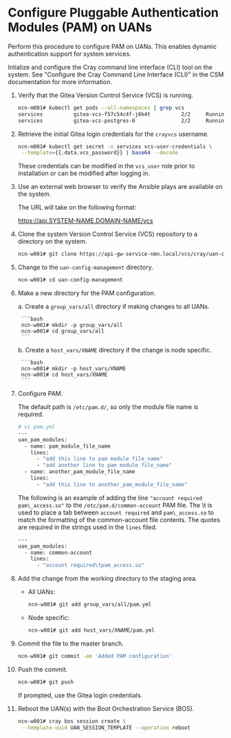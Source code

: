 # Configure Pluggable Authentication Modules \(PAM\) on UANs

Perform this procedure to configure PAM on UANs. This enables dynamic authentication support for system services.

Intialize and configure the Cray command line interface \(CLI\) tool on the system. See "Configure the Cray Command Line Interface \(CLI\)" in the CSM documentation for more information.

1. Verify that the Gitea Version Control Service \(VCS\) is running.

    ```bash
    ncn-m001# kubectl get pods --all-namespaces | grep vcs
    services          gitea-vcs-f57c54c4f-j8k4t          2/2     Running             1          11d
    services          gitea-vcs-postgres-0               2/2     Running             0          11d
    ```

2. Retrieve the initial Gitea login credentials for the `crayvcs` username.

    ```bash
    ncn-m001# kubectl get secret -n services vcs-user-credentials \
     --template={{.data.vcs_password}} | base64 --decode
    ```

    These credentials can be modified in the `vcs_user` role prior to installation or can be modified after logging in.

3. Use an external web browser to verify the Ansible plays are available on the system.

    The URL will take on the following format:

    https://api.SYSTEM-NAME.DOMAIN-NAME/vcs


4. Clone the system Version Control Service \(VCS\) repository to a directory on the system.

    ```bash
    ncn-w001# git clone https://api-gw-service-nmn.local/vcs/cray/uan-config-management.git
    ```

5. Change to the `uan-config-management` directory.

    ```bash
    ncn-w001# cd uan-config-management
    ```

6. Make a new directory for the PAM configuration.

    a. Create a `group_vars/all` directory if making changes to all UANs.

        ```bash
        ncn-w001# mkdir -p group_vars/all
        ncn-w001# cd group_vars/all
        ```

    b. Create a `host_vars/XNAME` directory if the change is node specific.

        ```bash
        ncn-w001# mkdir -p host_vars/XNAME
        ncn-w001# cd host_vars/XNAME
        ```

7. Configure PAM.

    The default path is `/etc/pam.d/`, so only the module file name is required.

    ```bash
    # vi pam.yml
    ---
    uan_pam_modules:
      - name: pam_module_file_name
        lines:
          - "add this line to pam module file_name" 
          - "add another line to pam module file_name"  
      - name: another_pam_module_file_name    
        lines:    
          - "add this line to another_pam_module_file_name"
    ```

    The following is an example of adding the line `"account required pam\_access.so"` to the `/etc/pam.d/common-account` PAM file. The \\t is used to place a tab between `account required` and `pam\_access.so` to match the formatting of the common-account file contents. The quotes are required in the strings used in the `lines` filed.

    ```bash
    ---
    uan_pam_modules:
      - name: common-account
        lines:
          - "account required\tpam_access.so" 
    ```

8. Add the change from the working directory to the staging area.

    - All UANs:

        ```bash
        ncn-w001# git add group_vars/all/pam.yml
        ```

    - Node specific:

        ```bash
        ncn-w001# git add host_vars/XNAME/pam.yml
        ```

9. Commit the file to the master branch.

    ```bash
    ncn-w001# git commit -am 'Added PAM configuration'
    ```

10. Push the commit.

    ```bash
    ncn-w001# git push
    ```

    If prompted, use the Gitea login credentials.

11. Reboot the UAN\(s\) with the Boot Orchestration Service \(BOS\).

    ```bash
    ncn-w001# cray bos session create \
     --template-uuid UAN_SESSION_TEMPLATE --operation reboot
    ```

